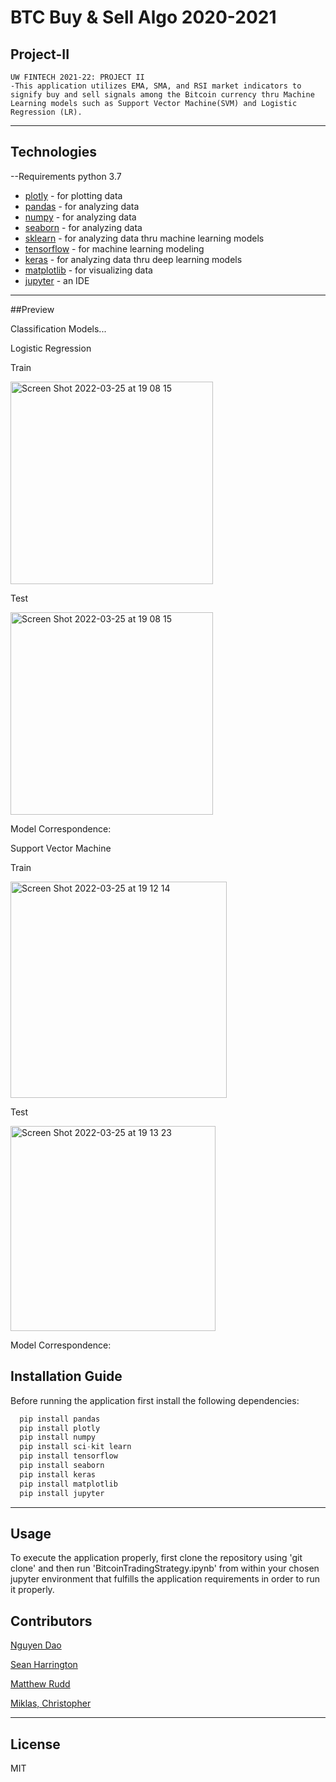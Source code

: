 # BTC Buy & Sell Algo 2020-2021
## Project-II
	UW FINTECH 2021-22: PROJECT II
	-This application utilizes EMA, SMA, and RSI market indicators to signify buy and sell signals among the Bitcoin currency thru Machine Learning models such as Support Vector Machine(SVM) and Logistic Regression (LR). 
 
---

## Technologies
--Requirements
python 3.7

- [plotly](https://pypi.org/project/plotly/) - for plotting data
- [pandas](https://pypi.org/project/pandas/) - for analyzing data 
- [numpy](https://pypi.org/project/numpy/) - for analyzing data 
- [seaborn](https://pypi.org/project/seaborn/) - for analyzing data
- [sklearn](https://pypi.org/project/sklearn/) - for analyzing data thru machine learning models
- [tensorflow](https://pypi.org/project/tensorflow/) - for machine learning modeling
- [keras](https://pypi.org/project/keras/) - for analyzing data thru deep learning models
- [matplotlib](https://pypi.org/project/matplotlib/) - for visualizing data
- [jupyter](https://pypi.org/project/jupyterlab/) - an IDE
 

---
##Preview

Classification Models...

Logistic Regression

Train
	
	
<img width="324" alt="Screen Shot 2022-03-25 at 19 08 15" src="https://user-images.githubusercontent.com/94579605/160220660-a270a92b-bc3d-487d-b494-0d0107fe0f59.png">
	
	
	
Test
	
	
<img width="324" alt="Screen Shot 2022-03-25 at 19 08 15" src="https://user-images.githubusercontent.com/94579605/160220695-4ddef00b-712a-4e38-8515-1b5866297756.png">

	
Model Correspondence:


	
Support Vector Machine
	
Train
	
	
<img width="346" alt="Screen Shot 2022-03-25 at 19 12 14" src="https://user-images.githubusercontent.com/94579605/160220772-f26881e4-8a0a-493d-937e-77b8474afa1e.png">



	
Test
	
	
<img width="328" alt="Screen Shot 2022-03-25 at 19 13 23" src="https://user-images.githubusercontent.com/94579605/160220806-eb605e6d-b15d-4c50-8bf9-3b32d0955393.png">


Model Correspondence:


				
## Installation Guide

Before running the application first install the following dependencies:

```python
  pip install pandas
  pip install plotly
  pip install numpy
  pip install sci-kit learn
  pip install tensorflow
  pip install seaborn
  pip install keras
  pip install matplotlib
  pip install jupyter

```
---
## Usage
To execute the application properly, first clone the repository using 'git clone' and then run 'BitcoinTradingStrategy.ipynb' from within your chosen jupyter environment that fulfills the application requirements in order to run it properly. 


## Contributors

[Nguyen Dao](https://www.linkedin.com/in/nguyen-dao-a55669215/)

[Sean Harrington](https://www.linkedin.com/in/sean-harrington16/)

[Matthew Rudd](https://www.linkedin.com/in/matthewp-rudd/)

[Miklas, Christopher](https://www.linkedin.com/in/christopher-miklas) 


---

## License

MIT
